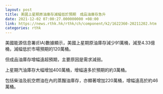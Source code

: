 ```yaml
---
layout: post
title: 美國上星期原油庫存減幅低於預期　成品油庫存急升
date: 2021-12-02 07:00:27.000000000 +08:00
link: https://news.rthk.hk/rthk/ch/component/k2/1622360-20211202.htm
categories: rthk
---
```


美國能源信息署(EIA)數據顯示，美國上星期原油庫存減少91萬桶，減至4.33億桶，減幅低於市場預期的120萬桶。

但成品油庫存增幅遠超預期，主要原因是需求減弱。

上星期汽油庫存大幅增加400萬桶，增幅遠多於預期的約3萬桶。

包括柴油及航空燃油在內的蒸餾油庫存，亦顯著增加220萬桶，增幅遠高於約46萬桶。
